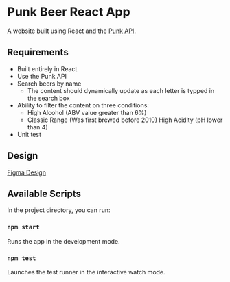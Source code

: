 # Punk Beer React App

A website built using React and the [Punk API](https://punkapi.com/).

## Requirements

* Built entirely in React
* Use the Punk API
* Search beers by name
  * The content should dynamically update as each letter is typped in the search box
* Ability to filter the content on three conditions:
  * High Alcohol (ABV value greater than 6%)
  * Classic Range (Was first brewed before 2010)
  High Acidity (pH lower than 4)
* Unit test


## Design

[Figma Design](https://www.figma.com/file/62BKpQqPIMZJPxVQ6PnABU/PunkAPI?node-id=0%3A1)


## Available Scripts

In the project directory, you can run:

### `npm start`

Runs the app in the development mode.

### `npm test`

Launches the test runner in the interactive watch mode.



